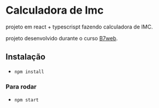 # Calculadora de Imc

projeto em react + typescrispt
fazendo calculadora de IMC.

projeto desenvolvido durante o curso [B7web](https://b7web.com.br).

## Instalação
- `npm install`

### Para rodar
- `npm start`
